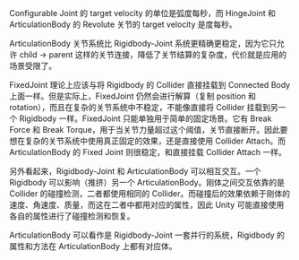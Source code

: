 Configurable Joint 的 target velocity 的单位是弧度每秒，而 HingeJoint 和 ArticulationBody 的 Revolute 关节的 target velocity 是度每秒。



ArticulationBody 关节系统比 Rigidbody-Joint 系统更精确更稳定，因为它只允许 child -> parent 这样的关节连接，降低了关节结算的复杂度，代价就是应用的场景受限了。



FixedJoint 理论上应该与将 Rigidbody 的 Collider 直接挂载到 Connected Body 上面一样。但是实际上，FixedJoint 仍然会进行解算（复制 position 和 rotation），而且在复杂的关节系统中不稳定，不能像直接将 Collider 挂载到另一个 Rigidbody 一样。FixedJoint 只能单独用于简单的固定场景。它有 Break Force 和 Break Torque，用于当关节力量超过这个阈值，关节直接断开。因此要想在复杂的关节系统中使用真正固定的效果，还是直接使用 Collider Attach。而 ArticulationBody 的 Fixed Joint 则很稳定，和直接挂载 Collider Attach 一样。



另外看起来，Rigidbody-Joint 和 ArticulationBody 可以相互交互。一个 Rigidbody 可以影响（推挤）另一个 ArticulationBody。刚体之间交互依靠的是 Collider 的碰撞检测，二者都使用相同的 Collider。而碰撞后的效果依赖于刚体的速度、角速度、质量，而这在二者中都用对应的属性，因此 Unity 可能直接使用各自的属性进行了碰撞检测和恢复。



ArticulationBody 可以看作是 Rigidbody-Joint 一套并行的系统，Rigidbody 的属性和方法在 ArticulationBody 上都有对应体。





